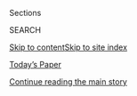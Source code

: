 <div id="app">

<div>

<div class="NYTAppHideMasthead css-zz1s19 e1suatyy0">

<div class="section css-ui9rw0 e1suatyy2">

<div class="css-11hrj97 er09x8g0">

<div class="css-6n7j50">

</div>

<span class="css-1dv1kvn">Sections</span>

<div class="css-10488qs">

<span class="css-1dv1kvn">SEARCH</span>

</div>

[Skip to content](#site-content)[Skip to site
index](#site-index)

</div>

<div class="css-10698na e1huz5gh0">

</div>

</div>

<div id="masthead-bar-one" class="section hasLinks css-15hmgas e1csuq9d3">

<div class="css-uqyvli e1csuq9d0">

</div>

<div class="css-1uqjmks e1csuq9d1">

</div>

<div class="css-9e9ivx">

[](https://myaccount.nytimes.com/auth/login?response_type=cookie&client_id=vi)

</div>

<div class="css-1bvtpon e1csuq9d2">

[Today’s Paper](https://www.nytimes.com/section/todayspaper)

</div>

</div>

</div>

</div>

<div data-aria-hidden="false">

<div id="site-content" data-role="main">

<div id="top-wrapper" class="css-15p45cc eaca97t0" type="top">

<div id="top-slug" class="css-19x0jxb eaca97t1" hidden="">

Advertisement

</div>

[Continue reading the main
story](#after-top)

<div class="ad top-wrapper" style="text-align:center;height:100%;display:block;min-height:90px">

<div id="top" class="place-ad" data-position="top" data-size-key="top">

</div>

</div>

<div id="after-top">

</div>

</div>

<div id="collection-ts-march-8-mens-fashion-issue" class="section css-15h4p1b e9abtgs0">

<div class="css-1j21atc e1svk9qx1">

<div class="css-2fant5 e1svk9qx2">

<div class="css-9dfq42 eu54l5x0">

<div id="sponsor-wrapper" class="css-7a1pgi eaca97t0" type="sponsor" hidden="">

<div id="sponsor-slug" class="css-1l4mleb eaca97t1" hidden="">

Supported by

</div>

[Continue reading the main
story](#after-sponsor)

<div id="sponsor" class="ad sponsor-wrapper" style="text-align:left;height:100%;display:block">

</div>

<div id="after-sponsor">

</div>

</div>

</div>

### <span class="css-1j5banm ezz4tcd1">[T Magazine](/section/t-magazine)</span>

</div>

<div class="css-nfcc9b e1svk9qx3">

<div class="css-vl9dhg e1svk9qx5">

<div class="css-1nrhkj6 e1svk9qx6">

# T’s March 8 Men’s Fashion Issue

<div class="follow-button-placeholder" data-collection-id="">

</div>

</div>

</div>

</div>

</div>

<div class="css-4svvz1 ekkqrpp0">

<div id="collection-highlights-container" class="section css-18l1u7x e46isfb1">

<div class="template-1 css-gfgt40 ekkqrpp1">

## Highlights

1.  ![<span class="css-bu41p2 e1oaj3zl2"><span class="css-1dv1kvn">Credit</span>Photo
    by Michelle Sank. Styled by Jason
    Rider</span>](https://static01.nyt.com/images/2020/02/27/t-magazine/27tmag-pyermoss-slide-2M1H/27tmag-pyermoss-slide-2M1H-jumbo.jpg)
    
    <div class="css-gjijuv">
    
    ## [The Designer Changing How We Think About Fashion and Race in America](/2020/03/05/t-magazine/pyer-moss-kerby-jean-raymond.html)
    
    Kerby Jean-Raymond’s political, narratively rich designs for Pyer
    Moss presaged today’s gestures at activism on the runway. He still
    has much more to
    say.
    
    <span class="css-me3p27"></span><span class="css-nds4d6 e4e4i5l3"></span><span class="css-9voj2j">By
    <span class="css-1baulvz last-byline" itemprop="name">M.H.
    Miller</span></span>
    
    </div>

2.  ![<span class="css-473pcf e1oaj3zl2"><span class="css-1dv1kvn">Credit</span>Photo
    by Mert Alas and Marcus Piggott. Styled by Ibrahim
    Kamara</span>](https://static01.nyt.com/images/2020/03/04/t-magazine/04tmag-apocalyptic-slide-TZW7/04tmag-apocalyptic-slide-TZW7-videoLarge.jpg)
    
    <div class="css-10wtrbd">
    
    ## [Cover Story: The Forward March of Men’s Fashion](/2020/03/04/t-magazine/mens-fashion-spring-trends.html)
    
    Utilitarian pieces and bondage-inspired accessories make for a
    radical new look, conferring strength in a harsh
    world.
    
    <span class="css-me3p27"></span><span class="css-nds4d6 e4e4i5l3"></span><span class="css-9voj2j">By
    <span class="css-1baulvz" itemprop="name">Mert Alas and Marcus
    Piggott</span> and
    <span class="css-1baulvz last-byline" itemprop="name">Ibrahim
    Kamara</span></span>
    
    </div>

3.  ![<span class="css-473pcf e1oaj3zl2"><span class="css-1dv1kvn">Credit</span>Simon
    Upton</span>](https://static01.nyt.com/images/2020/02/24/t-magazine/24tmag-bayntun-slide-84LE-copy/24tmag-bayntun-slide-84LE-copy-videoLarge-v2.jpg)
    
    <div class="css-10wtrbd">
    
    ## [The Tulip Revivalist](/2020/02/24/t-magazine/polly-nicholson-bayntun-flowers.html)
    
    On her estate in the English countryside, one horticultural
    historian is cultivating a small empire of almost extinct varieties
    that once bloomed centuries
    ago.
    
    <span class="css-me3p27"></span><span class="css-nds4d6 e4e4i5l3"></span><span class="css-9voj2j">By
    <span class="css-1baulvz last-byline" itemprop="name">Nancy
    Hass</span></span>
    
    </div>

4.  ![<span class="css-473pcf e1oaj3zl2"><span class="css-1dv1kvn">Credit</span>Stephen
    Kent
    Johnson</span>](https://static01.nyt.com/images/2020/03/05/t-magazine/05tmag-billycotton-slide-WRJD/05tmag-billycotton-slide-WRJD-videoLarge.jpg)
    
    <div class="css-10wtrbd">
    
    ### By Design
    
    ## [A Farmhouse Fantasy Tucked in the Woods of Upstate New York](/2020/02/27/t-magazine/farmhouse-upstate-new-york.html)
    
    The interior designer Billy Cotton imbued a couple’s old Greek
    Revival home with European antiques, Americana-inspired accents —
    and an easygoing mood that recalls the region’s agrarian
    heyday.
    
    <span class="css-me3p27"></span><span class="css-nds4d6 e4e4i5l3"></span><span class="css-9voj2j">By
    <span class="css-1baulvz last-byline" itemprop="name">Tom
    Delavan</span></span>
    
    </div>

</div>

<div class="css-1xdhyk6 e46isfb0">

<div class="css-zk12ih ef6si7p0">

1.  ### In Fashion
    
    ![<span class="css-kfv9p0 e1oaj3zl2"><span class="css-1dv1kvn">Credit</span>Photo
    by Pascal Gambarte. Styled by Avena
    Gallagher</span>](https://static01.nyt.com/images/2020/02/28/t-magazine/28tmag-citytailoring-slide-KFFJ/28tmag-citytailoring-slide-KFFJ-videoLarge.jpg)
    
    <div class="css-10wtrbd">
    
    ## [Spring Fashion: Where Tailoring Meets Sportswear](/2020/02/28/t-magazine/spring-mens-fashion-tailoring.html)
    
    On the streets of New York, blazers of all kinds and casual
    separates are on a collision
    course.
    
    <span class="css-me3p27"></span><span class="css-nds4d6 e4e4i5l3"></span><span class="css-9voj2j">By
    <span class="css-1baulvz" itemprop="name">Pascal Gambarte</span> and
    <span class="css-1baulvz last-byline" itemprop="name">Avena
    Gallagher</span></span>
    
    </div>

2.  ![<span class="css-kfv9p0 e1oaj3zl2"><span class="css-1dv1kvn">Credit</span>Benjamin
    Hosking</span>](https://static01.nyt.com/images/2020/03/02/t-magazine/02tmag-fujimoto-slide-YTWT/02tmag-fujimoto-slide-YTWT-videoLarge.jpg)
    
    <div class="css-10wtrbd">
    
    ## [The Architect Making Conceptual Art Out of Buildings](/2020/03/02/t-magazine/sou-fujimoto.html)
    
    In exploring the contradictions between private and public, interior
    and exterior, constructed and natural, Sou Fujimoto has offered his
    own definition for what design should
    be.
    
    <span class="css-me3p27"></span><span class="css-nds4d6 e4e4i5l3"></span><span class="css-9voj2j">By
    <span class="css-1baulvz last-byline" itemprop="name">Nikil
    Saval</span></span>
    
    </div>

3.  ### Notes on the Culture
    
    ![<span class="css-kfv9p0 e1oaj3zl2"><span class="css-1dv1kvn">Credit</span>Photo
    by Fumi Nagasaka. Styled by Alex
    Tudela</span>](https://static01.nyt.com/images/2020/02/25/t-magazine/25tmag-hearst-slide-ODZ8-copy/25tmag-hearst-slide-ODZ8-videoLarge.jpg)
    
    <div class="css-10wtrbd">
    
    ## [What a Man Wants … to Wear](/2020/02/25/t-magazine/gabriela-hearst-mens-fashion.html)
    
    Gabriela Hearst joins a select group of women who, in addition to
    designing for their fellow women, are dreaming up clothes for
    men.
    
    <span class="css-me3p27"></span><span class="css-nds4d6 e4e4i5l3"></span><span class="css-9voj2j">By
    <span class="css-1baulvz last-byline" itemprop="name">Alice
    Newell-Hanson</span></span>
    
    </div>

4.  ### In Fashion
    
    ![<span class="css-kfv9p0 e1oaj3zl2"><span class="css-1dv1kvn">Credit</span>Photo
    by Kristin-Lee Moolman. Styled by Jacob
    K</span>](https://static01.nyt.com/images/2020/03/05/t-magazine/05tmag-motocross-slide-B9V0/05tmag-motocross-slide-B9V0-videoLarge.jpg)
    
    <div class="css-10wtrbd">
    
    ## [Spring Fashion: Classic Tailoring Goes Off-Road](/2020/02/27/t-magazine/spring-mens-fashion.html)
    
    Polished men’s wear — from spare suiting to colorful trench coats —
    gets remade with the rebellious spirit of
    motocross.
    
    <span class="css-me3p27"></span><span class="css-nds4d6 e4e4i5l3"></span><span class="css-9voj2j">By
    <span class="css-1baulvz" itemprop="name">Kristin-Lee Moolman</span>
    and <span class="css-1baulvz last-byline" itemprop="name">Jacob
    K</span></span>
    
    </div>

5.  ### Arts and Letters
    
    ![<span class="css-kfv9p0 e1oaj3zl2"><span class="css-1dv1kvn">Credit</span>Shane
    Lavalette</span>](https://static01.nyt.com/images/2020/03/08/t-magazine/08tmag-haegueyang-promo/08tmag-haegueyang-promo-videoLarge-v2.jpg)
    
    <div class="css-10wtrbd">
    
    ## [An Artist Whose Muse Is Loneliness](/2020/02/26/t-magazine/haegue-yang.html)
    
    Haegue Yang seeks isolation and then mines the accompanying
    confusion to reflect on the nature of
    belonging.
    
    <span class="css-me3p27"></span><span class="css-nds4d6 e4e4i5l3"></span><span class="css-9voj2j">By
    <span class="css-1baulvz last-byline" itemprop="name">Zoë
    Lescaze</span></span>
    
    </div>

</div>

</div>

</div>

<div id="mid1-wrapper" class="css-1mn4oms eaca97t0" type="rank">

<div id="mid1-slug" class="css-1tag3rd eaca97t1">

Advertisement

</div>

[Continue reading the main
story](#after-mid1)

<div id="mid1" class="ad mid1-wrapper" style="text-align:center;height:100%;display:block">

</div>

<div id="after-mid1">

</div>

</div>

</div>

<div class="css-185go5a e1o5byef0">

<div class="css-15cbhtu">

  - [Latest](#stream-panel)
  - <span class="css-6n7j50">Search</span>
    <div class="control">
    <div class="label-container css-1dv1kvn">
    Search
    </div>
    <div class="css-wm4t3d">
    **<span id="clear-search-input" class="css-1dv1kvn">Clear this text
    input</span>
    </div>
    </div>
    <span class="css-1iovbfw"></span>

<div id="stream-panel" class="section css-8msx5b e1jz0cab1">

<div class="css-13mho3u">

1.  
    
    <div class="css-1cp3ece">
    
    <div class="css-1l4spti">
    
    [](/2020/03/06/t-magazine/kenzo-takada-antique-artifacts.html)
    
    <div class="css-79elbk">
    
    ![](https://static01.nyt.com/images/2020/03/06/t-magazine/06tmag-kenzo-slide-NX1S/06tmag-kenzo-slide-NX1S-thumbWide.jpg?quality=75&auto=webp&disable=upscale)
    
    </div>
    
    ### <span class="css-m70j1g">Of a Kind</span>
    
    ## Kenzo Takada’s Antique Artifacts
    
    The designer, who founded the Kenzo label in 1970, relishes the
    storytelling powers of these ancient objects.
    
    <div class="css-15yh6bw ea5icrr0">
    
    By <span class="css-1n7hynb">John Wogan <span>and</span>
    Illustrations by Aurore de La
    Morinerie</span>
    
    </div>
    
    </div>
    
    <div class="css-156habm e1xfvim33">
    
    </div>
    
    </div>

2.  
    
    <div class="css-1cp3ece">
    
    <div class="css-1l4spti">
    
    [](/2020/03/06/t-magazine/forte-san-giorgio.html)
    
    <div class="css-79elbk">
    
    ![](https://static01.nyt.com/images/2020/03/06/t-magazine/06tmag-sangiorgio/06tmag-sangiorgio-thumbWide.jpg?quality=75&auto=webp&disable=upscale)
    
    </div>
    
    ### <span class="css-m70j1g">Notes on the Culture</span>
    
    ## On the Cliffs of Italy, a Fortress for Rent
    
    Forte San Giorgio, dating to the 16th century, is the rare Italian
    monument in which you can stay overnight.
    
    <div class="css-15yh6bw ea5icrr0">
    
    By <span class="css-1n7hynb">Sydney
    Rende</span>
    
    </div>
    
    </div>
    
    <div class="css-156habm e1xfvim33">
    
    </div>
    
    </div>

3.  
    
    <div class="css-1cp3ece">
    
    <div class="css-1l4spti">
    
    [](/2020/03/05/t-magazine/ts-spring-mens-fashion-issue-their-way.html)
    
    <div class="css-79elbk">
    
    ![](https://static01.nyt.com/images/2020/03/05/t-magazine/05tmag-motocross-slide-JC0F/05tmag-motocross-slide-JC0F-thumbWide.jpg?quality=75&auto=webp&disable=upscale)
    
    </div>
    
    ### <span class="css-m70j1g">Letter from the Editor</span>
    
    ## T’s Spring Men’s Fashion Issue: Their Way
    
    A rebel shows us it’s possible, and that is something we can all
    find hope in: Never compromise, never concede.
    
    <div class="css-15yh6bw ea5icrr0">
    
    By <span class="css-1n7hynb">Hanya
    Yanagihara</span>
    
    </div>
    
    </div>
    
    <div class="css-156habm e1xfvim33">
    
    </div>
    
    </div>

4.  
    
    <div class="css-1cp3ece">
    
    <div class="css-1l4spti">
    
    [](/2020/03/04/t-magazine/flower-arrangements-sculptures.html)
    
    <div class="css-79elbk">
    
    ![](https://static01.nyt.com/images/2020/03/04/t-magazine/04tmag-sculpturalflowers/04tmag-sculpturalflowers-thumbWide.jpg?quality=75&auto=webp&disable=upscale)
    
    </div>
    
    ### <span class="css-m70j1g">Making It</span>
    
    ## How Floral Arrangements Began to Take Over the Table — and the Entire Room
    
    In recent years, once-tidy bouquets have become boundless, their
    diverse tangles of blooms, branches and weeds looking ever more like
    art installations.
    
    <div class="css-15yh6bw ea5icrr0">
    
    By <span class="css-1n7hynb">Nancy
    Hass</span>
    
    </div>
    
    </div>
    
    <div class="css-156habm e1xfvim33">
    
    </div>
    
    </div>

5.  
    
    <div class="css-1cp3ece">
    
    <div class="css-1l4spti">
    
    [](/2020/03/03/t-magazine/jeremy-anderson-ceramics.html)
    
    <div class="css-79elbk">
    
    ![](https://static01.nyt.com/images/2020/03/02/t-magazine/02tmag-ceramics/02tmag-ceramics-thumbWide.jpg?quality=75&auto=webp&disable=upscale)
    
    </div>
    
    ### <span class="css-m70j1g">T Introduces</span>
    
    ## The Designer Making Surprisingly Humanoid Sculptural Ceramics
    
    Jeremy Anderson, the co-founder of the modernist lighting studio
    Apparatus, is molding a space for himself with a collection of
    porcelain and stoneware vessels.
    
    <div class="css-15yh6bw ea5icrr0">
    
    By <span class="css-1n7hynb">Julia
    Felsenthal</span>
    
    </div>
    
    </div>
    
    <div class="css-156habm e1xfvim33">
    
    </div>
    
    </div>

6.  
    
    <div class="css-1cp3ece">
    
    <div class="css-1l4spti">
    
    [](/2020/03/03/t-magazine/richard-greenberg-playwright.html)
    
    <div class="css-79elbk">
    
    ![](https://static01.nyt.com/images/2020/03/08/t-magazine/08tmag-greenberg-slide-TM2U/08tmag-greenberg-slide-TM2U-thumbWide.jpg?quality=75&auto=webp&disable=upscale)
    
    </div>
    
    ### <span class="css-m70j1g">Notes on the Culture</span>
    
    ## The Bard of American Privilege
    
    The playwright Richard Greenberg has dedicated himself to
    chronicling urban elites. With his two new shows, he’s re-entering
    the theater in a heightened cultural moment.
    
    <div class="css-15yh6bw ea5icrr0">
    
    By <span class="css-1n7hynb">Kurt
    Soller</span>
    
    </div>
    
    </div>
    
    <div class="css-156habm e1xfvim33">
    
    </div>
    
    </div>

7.  
    
    <div class="css-1cp3ece">
    
    <div class="css-1l4spti">
    
    [](/2020/03/02/t-magazine/brasserie-rosie-paris.html)
    
    <div class="css-79elbk">
    
    ![](https://static01.nyt.com/images/2020/03/02/t-magazine/02tmag-brasserie/02tmag-brasserie-thumbWide.jpg?quality=75&auto=webp&disable=upscale)
    
    </div>
    
    ### <span class="css-m70j1g">Notes on the Culture</span>
    
    ## The Chefs Reviving the Classic Parisian Brasserie
    
    Gone are the days of pricey steak frites — but at Brasserie Rosie,
    friendly, homey dishes make a strong case for a French dining
    institution’s return.
    
    <div class="css-15yh6bw ea5icrr0">
    
    By <span class="css-1n7hynb">Dayna
    Evans</span>
    
    </div>
    
    </div>
    
    <div class="css-156habm e1xfvim33">
    
    </div>
    
    </div>

8.  
    
    <div class="css-1cp3ece">
    
    <div class="css-1l4spti">
    
    [](/2020/02/28/t-magazine/mule-mens-shoes.html)
    
    <div class="css-79elbk">
    
    ![](https://static01.nyt.com/images/2020/02/28/t-magazine/28tmag-mules/28tmag-mules-thumbWide.jpg?quality=75&auto=webp&disable=upscale)
    
    </div>
    
    ### <span class="css-m70j1g">Mini Market</span>
    
    ## Spring’s Most Appealing Mules for Men
    
    This season, the humble slip-on comes in bright blue hues, supple
    leather and
    python.
    
    <div class="css-15yh6bw ea5icrr0">
    
    </div>
    
    </div>
    
    <div class="css-156habm e1xfvim33">
    
    </div>
    
    </div>

9.  
    
    <div class="css-1cp3ece">
    
    <div class="css-1l4spti">
    
    [](/slideshow/2020/02/27/t-magazine/inside-a-couples-tranquil-greek-revival-home-in-upstate-new-york.html)
    
    <div class="css-79elbk">
    
    ![](https://static01.nyt.com/images/2020/03/05/t-magazine/05tmag-billycotton-slide-0DEC/05tmag-billycotton-slide-0DEC-thumbWide.jpg?quality=75&auto=webp&disable=upscale)
    
    </div>
    
    ## Inside a Couple’s Tranquil Greek Revival Home in Upstate New York
    
    After purchasing an old farmhouse in Andes, N.Y., Thomas Christos
    Kikis and Derek Curl recruited the designer Billy Cotton to reshape
    its
    interiors.
    
    <div class="css-15yh6bw ea5icrr0">
    
    </div>
    
    </div>
    
    <div class="css-156habm e1xfvim33">
    
    </div>
    
    </div>

10. 
    
    <div class="css-1cp3ece">
    
    <div class="css-1l4spti">
    
    [](/2020/02/26/t-magazine/bruno-sialelli-lanvin.html)
    
    <div class="css-79elbk">
    
    ![](https://static01.nyt.com/images/2020/02/26/t-magazine/26tmag-lanvin-slide-SS5E/26tmag-lanvin-slide-SS5E-thumbWide.jpg?quality=75&auto=webp&disable=upscale)
    
    </div>
    
    ### <span class="css-m70j1g">Profile in Style</span>
    
    ## The Designer Ushering in a New Era for Lanvin
    
    Bruno Sialelli has infused France’s oldest continually operating
    fashion house with a youthful energy, bringing together medieval
    motifs and manga.
    
    <div class="css-15yh6bw ea5icrr0">
    
    By <span class="css-1n7hynb">Lindsay Talbot</span>
    
    </div>
    
    </div>
    
    <div class="css-156habm e1xfvim33">
    
    </div>
    
    </div>

<div class="css-13mho3u">

<div class="css-1t62hi8">

<div class="css-1stvaey">

Show
More

<div>

<div style="border:0;clip:rect(0 0 0 0);height:1px;margin:-1px;overflow:hidden;white-space:nowrap;padding:0;width:1px;position:absolute" data-role="log" data-aria-live="assertive">

</div>

<div style="border:0;clip:rect(0 0 0 0);height:1px;margin:-1px;overflow:hidden;white-space:nowrap;padding:0;width:1px;position:absolute" data-role="log" data-aria-live="assertive">

</div>

<div style="border:0;clip:rect(0 0 0 0);height:1px;margin:-1px;overflow:hidden;white-space:nowrap;padding:0;width:1px;position:absolute" data-role="log" data-aria-live="polite">

</div>

<div style="border:0;clip:rect(0 0 0 0);height:1px;margin:-1px;overflow:hidden;white-space:nowrap;padding:0;width:1px;position:absolute" data-role="log" data-aria-live="polite">

</div>

</div>

</div>

</div>

</div>

</div>

<div class="css-g6hk37 supplemental">

<div id="mid2-wrapper" class="css-10wkyv7 eaca97t0" type="lede">

<div id="mid2-slug" class="css-1tag3rd eaca97t1">

Advertisement

</div>

[Continue reading the main
story](#after-mid2)

<div id="mid2" class="ad mid2-wrapper" style="text-align:center;height:100%;display:block;min-height:250px">

</div>

<div id="after-mid2">

</div>

</div>

<div id="mktg-wrapper" class="css-oxle51 eaca97t0" type="mktg">

<div id="mktg-slug" class="css-1tag3rd eaca97t1">

Advertisement

</div>

[Continue reading the main
story](#after-mktg)

<div id="mktg" class="ad mktg-wrapper" style="text-align:center;height:100%;display:block">

</div>

<div id="after-mktg">

</div>

</div>

</div>

</div>

</div>

</div>

</div>

</div>

## Site Index

<div>

</div>

## Site Information Navigation

  - [© <span>2020</span> <span>The New York Times
    Company</span>](https://help.nytimes.com/hc/en-us/articles/115014792127-Copyright-notice)

<!-- end list -->

  - [NYTCo](https://www.nytco.com/)
  - [Contact
    Us](https://help.nytimes.com/hc/en-us/articles/115015385887-Contact-Us)
  - [Work with us](https://www.nytco.com/careers/)
  - [Advertise](https://nytmediakit.com/)
  - [T Brand Studio](http://www.tbrandstudio.com/)
  - [Your Ad
    Choices](https://www.nytimes.com/privacy/cookie-policy#how-do-i-manage-trackers)
  - [Privacy](https://www.nytimes.com/privacy)
  - [Terms of
    Service](https://help.nytimes.com/hc/en-us/articles/115014893428-Terms-of-service)
  - [Terms of
    Sale](https://help.nytimes.com/hc/en-us/articles/115014893968-Terms-of-sale)
  - [Site
    Map](https://spiderbites.nytimes.com)
  - [Help](https://help.nytimes.com/hc/en-us)
  - [Subscriptions](https://www.nytimes.com/subscription?campaignId=37WXW)

</div>

</div>
